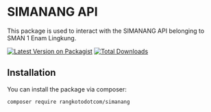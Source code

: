 # SIMANANG API

This package is used to interact with the SIMANANG API belonging to SMAN 1 Enam Lingkung.

[![Latest Version on Packagist](https://img.shields.io/packagist/v/rangkotodotcom/simanang.svg?style=flat-square)](https://packagist.org/packages/rangkotodotcom/simanang)
[![Total Downloads](https://img.shields.io/packagist/dt/rangkotodotcom/simanang.svg?style=flat-square)](https://packagist.org/packages/rangkotodotcom/simanang)

## Installation

You can install the package via composer:

```bash
composer require rangkotodotcom/simanang
```
